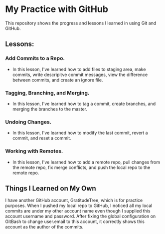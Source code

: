 # My Practice with GitHub

This repository shows the progress and lessons I learned in using Git and GitHub.

## Lessons:
### Add Commits to a Repo. 
- In this lesson, I've learned how to add files to staging area, make commits, write descripitve commit messages, view the difference between commits, and create an ignore file.
### Tagging, Branching, and Merging. 
- In this lesson, I've learned how to tag a commit, create branches, and merging the branches to the master.
### Undoing Changes. 
- In this lesson, I've learned how to modify the last commit, revert a commit, and reset a commit.
### Working with Remotes. 
- In this lesson, I've learned how to add a remote repo, pull changes from the remote repo, fix merge conflicts, and push the local repo to the remote repo.

## Things I Learned on My Own
I have another GitHub account, GratitudeTree, which is for practice purposes. When I pushed my local repo to GitHub, I noticed all my local commits are under my other account name even though I supplied this account username and password. After fixing the global configuration on GitBash to change user.email to this account, it correctly shows this account as the author of the commits. 
